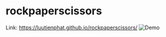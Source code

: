 # rockpaperscissors
Link: https://luutienphat.github.io/rockpaperscissors/
![Demo](https://i.ibb.co/fMGqgbz/Capture.png)

